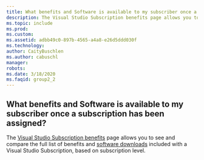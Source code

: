 ```yaml
---
title: What benefits and Software is available to my subscriber once a subscription has been assigned?
description: The Visual Studio Subscription benefits page allows you to see and compare the full list of benefits and software downloads included...
ms.topic: include
ms.prod: 
ms.custom: 
ms.assetid: adbb49c0-897b-4565-a4a8-e26d5ddd030f
ms.technology: 
author: CaityBuschlen
ms.author: cabuschl
manager: 
robots: 
ms.date: 3/18/2020
ms.faqid: group2_2
---
```


## What benefits and Software is available to my subscriber once a subscription has been assigned?

The [Visual Studio Subscription benefits](https://visualstudio.microsoft.com/vs/benefits/) page allows you to see and compare the full list of benefits and [software downloads](https://docs.microsoft.com/en-ca/visualstudio/subscriptions/software-download-list) included with a Visual Studio Subscription, based on subscription level.
